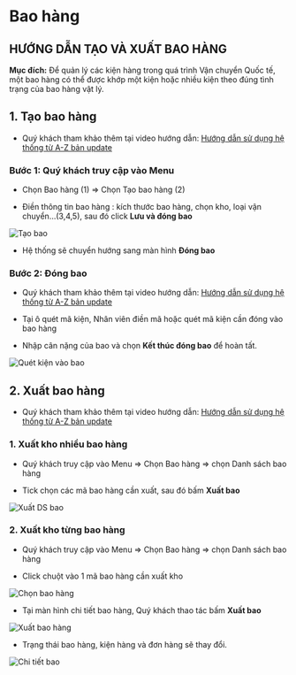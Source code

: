 # Bao hàng

## HƯỚNG DẪN TẠO VÀ XUẤT BAO HÀNG

**Mục đích:** Để quản lý các kiện hàng trong quá trình Vận chuyển Quốc tế, một bao hàng có thể được khớp một kiện hoặc nhiều kiện theo đúng tình trạng của bao hàng vật lý.

## 1. Tạo bao hàng

- Quý khách tham khảo thêm tại video hướng dẫn: [Hướng dẫn sử dụng hệ thống từ A-Z bản update](https://youtu.be/ZHQZUob3I7g?t=701)

### Bước 1: Quý khách truy cập vào Menu 

- Chọn Bao hàng (1) => Chọn Tạo bao hàng (2)

- Điền thông tin bao hàng : kích thước bao hàng, chọn kho, loại vận chuyển…(3,4,5), sau đó click **Lưu và đóng bao**

![Tạo bao](https://user-images.githubusercontent.com/85599407/128309444-db058596-6679-45ce-847b-152cd8005af8.png)

- Hệ thống sẽ chuyển hướng sang màn hình **Đóng bao**

### Bước 2: Đóng bao

- Quý khách tham khảo thêm tại video hướng dẫn: [Hướng dẫn sử dụng hệ thống từ A-Z bản update](https://youtu.be/ZHQZUob3I7g?t=741)

- Tại ô quét mã kiện, Nhân viên điền mã hoặc quét mã kiện cần đóng vào bao hàng

- Nhập cân nặng của bao và chọn **Kết thúc đóng bao** để hoàn tất.

![Quét kiện vào bao](https://user-images.githubusercontent.com/85599407/128309479-0e8225e1-465c-41a7-b999-1cfd06e90269.png)

## 2. Xuất bao hàng
- Quý khách tham khảo thêm tại video hướng dẫn: [Hướng dẫn sử dụng hệ thống từ A-Z bản update](https://youtu.be/ZHQZUob3I7g?t=762)

### 1. Xuất kho nhiều bao hàng
- Quý khách truy cập vào Menu => Chọn Bao hàng => chọn Danh sách bao hàng

- Tick chọn các mã bao hàng cần xuất, sau đó bấm **Xuất bao**

![Xuất DS bao](https://user-images.githubusercontent.com/73226975/162608395-4b95fe39-0488-4a30-8604-dfa6bd0bd2b1.png)

### 2. Xuất kho từng bao hàng

- Quý khách truy cập vào Menu => Chọn Bao hàng => chọn Danh sách bao hàng

- Click chuột vào 1 mã bao hàng cần xuất kho

![Chọn bao hàng](https://user-images.githubusercontent.com/73226975/162608931-fd648eb7-ca92-46d0-958d-ebdad378f886.png)

- Tại màn hình chi tiết bao hàng, Quý khách thao tác bấm **Xuất bao**

![Xuất bao hàng](https://user-images.githubusercontent.com/73226975/162608710-a1c36648-f395-481f-a5a3-77cde37d704a.png)

- Trạng thái bao hàng, kiện hàng và đơn hàng sẽ thay đổi.

![Chi tiết bao](https://user-images.githubusercontent.com/73226975/162609301-ec4f5aca-c397-4606-8136-29fc8d351a3a.png)



